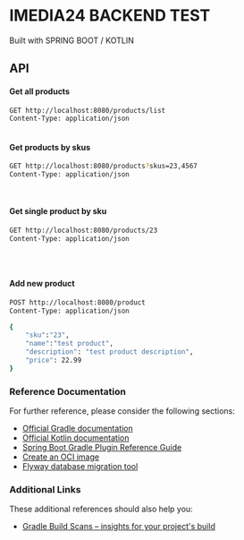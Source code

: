 
# IMEDIA24 BACKEND TEST

Built with SPRING BOOT / KOTLIN


## API
 
#### Get all products
```bash
GET http://localhost:8080/products/list  
Content-Type: application/json
 
```
#### Get products by skus
```bash
GET http://localhost:8080/products?skus=23,4567  
Content-Type: application/json
 
 
```
#### Get single product  by sku 
```bash
GET http://localhost:8080/products/23
Content-Type: application/json

 
 
```
#### Add new product
```bash
POST http://localhost:8080/product 
Content-Type: application/json

{
    "sku":"23",
    "name":"test product",
    "description": "test product description",
    "price": 22.99
}
```
###
### Reference Documentation
For further reference, please consider the following sections:

* [Official Gradle documentation](https://docs.gradle.org)
* [Official Kotlin documentation](https://kotlinlang.org/docs/home.html)
* [Spring Boot Gradle Plugin Reference Guide](https://docs.spring.io/spring-boot/docs/2.4.3/gradle-plugin/reference/html/)
* [Create an OCI image](https://docs.spring.io/spring-boot/docs/2.4.3/gradle-plugin/reference/html/#build-image)
* [Flyway database migration tool](https://flywaydb.org/documentation/)

### Additional Links
These additional references should also help you:

* [Gradle Build Scans – insights for your project's build](https://scans.gradle.com#gradle)

